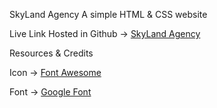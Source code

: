 SkyLand Agency
A simple HTML & CSS website

Live Link
Hosted in Github -> [SkyLand Agency ](https://sujan-ahammad.github.io/Unique-Bikes-with-HTML-and-CSS/)

Resources & Credits

Icon -> [Font Awesome ](https://fontawesome.com/)

Font -> [Google Font ](https://fonts.google.com/)